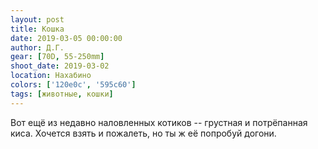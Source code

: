 ```yaml
---
layout: post
title: Кошка
date: 2019-03-05 00:00:00
author: Д.Г.
gear: [70D, 55-250mm]
shoot_date: 2019-03-02
location: Нахабино
colors: ['120e0c', '595c60']
tags: [животные, кошки]
---
```

Вот ещё из недавно наловленных котиков -- грустная и потрёпанная киса. Хочется взять и пожалеть, но ты ж её попробуй догони.
